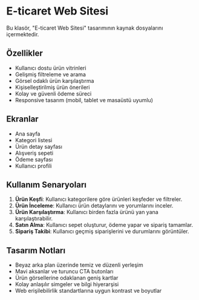 # E-ticaret Web Sitesi

Bu klasör, "E-ticaret Web Sitesi" tasarımının kaynak dosyalarını içermektedir.

## Özellikler

- Kullanıcı dostu ürün vitrinleri
- Gelişmiş filtreleme ve arama
- Görsel odaklı ürün karşılaştırma
- Kişiselleştirilmiş ürün önerileri
- Kolay ve güvenli ödeme süreci
- Responsive tasarım (mobil, tablet ve masaüstü uyumlu)

## Ekranlar

- Ana sayfa
- Kategori listesi
- Ürün detay sayfası
- Alışveriş sepeti
- Ödeme sayfası
- Kullanıcı profili

## Kullanım Senaryoları

1. **Ürün Keşfi**: Kullanıcı kategorilere göre ürünleri keşfeder ve filtreler.
2. **Ürün İnceleme**: Kullanıcı ürün detaylarını ve yorumlarını inceler.
3. **Ürün Karşılaştırma**: Kullanıcı birden fazla ürünü yan yana karşılaştırabilir.
4. **Satın Alma**: Kullanıcı sepet oluşturur, ödeme yapar ve sipariş tamamlar.
5. **Sipariş Takibi**: Kullanıcı geçmiş siparişlerini ve durumlarını görüntüler.

## Tasarım Notları

- Beyaz arka plan üzerinde temiz ve düzenli yerleşim
- Mavi aksanlar ve turuncu CTA butonları
- Ürün görsellerine odaklanan geniş kartlar
- Kolay anlaşılır simgeler ve bilgi hiyerarşisi
- Web erişilebilirlik standartlarına uygun kontrast ve boyutlar 
